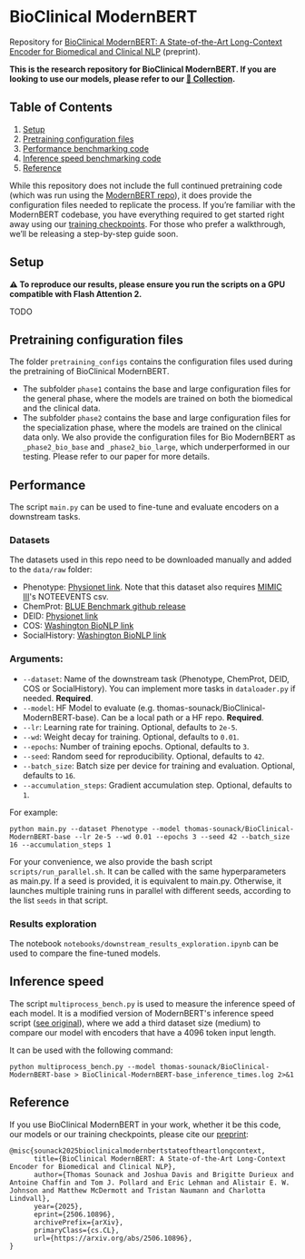 # BioClinical ModernBERT

Repository for [BioClinical ModernBERT: A State-of-the-Art Long-Context Encoder for Biomedical and Clinical NLP](https://arxiv.org/abs/2506.10896) (preprint).

**This is the research repository for BioClinical ModernBERT. If you are looking to use our models, please refer to our [🤗 Collection](https://huggingface.co/collections/thomas-sounack/bioclinical-modernbert-681b824d12b9b6899841f8c7).**


## Table of Contents
1. [Setup](#setup)
2. [Pretraining configuration files](#pretraining-configuration-files)
3. [Performance benchmarking code](#performance)
4. [Inference speed benchmarking code](#inference-speed)
5. [Reference](#reference)

While this repository does not include the full continued pretraining code (which was run using the [ModernBERT repo](https://github.com/AnswerDotAI/ModernBERT)), it does provide the configuration files needed to replicate the process. If you’re familiar with the ModernBERT codebase, you have everything required to get started right away using our [training checkpoints](https://huggingface.co/thomas-sounack/BioClinical-ModernBERT-checkpoints). For those who prefer a walkthrough, we’ll be releasing a step-by-step guide soon.


## Setup

**⚠️ To reproduce our results, please ensure you run the scripts on a GPU compatible with Flash Attention 2.**

TODO

## Pretraining configuration files

The folder `pretraining_configs` contains the configuration files used during the pretraining of BioClinical ModernBERT.

- The subfolder `phase1` contains the base and large configuration files for the general phase, where the models are trained on both the biomedical and the clinical data.
- The subfolder `phase2` contains the base and large configuration files for the specialization phase, where the models are trained on the clinical data only. We also provide the configuration files for Bio ModernBERT as `_phase2_bio_base` and `_phase2_bio_large`, which underperformed in our testing. Please refer to our paper for more details.


## Performance

The script `main.py` can be used to fine-tune and evaluate encoders on a downstream tasks.

### Datasets
The datasets used in this repo need to be downloaded manually and added to the `data/raw` folder:
- Phenotype: [Physionet link](https://www.physionet.org/content/phenotype-annotations-mimic/1.20.03/). Note that this dataset also requires [MIMIC III](https://physionet.org/content/mimiciii/1.4/)'s NOTEEVENTS csv. 
- ChemProt: [BLUE Benchmark github release](https://github.com/ncbi-nlp/BLUE_Benchmark/releases/download/0.1/bert_data.zip)
- DEID: [Physionet link](https://www.physionet.org/content/deidentifiedmedicaltext/1.0/)
- COS: [Washington BioNLP link](https://depts.washington.edu/bionlp/data/corpora/files/events-COS-corpus.zip)
- SocialHistory: [Washington BioNLP link](https://depts.washington.edu/bionlp/data/corpora/files/SocialHistoryMTSamples.zip)

### Arguments:
* `--dataset`: Name of the downstream task (Phenotype, ChemProt, DEID, COS or SocialHistory). You can implement more tasks in `dataloader.py` if needed. **Required**.
* `--model`: HF Model to evaluate (e.g. thomas-sounack/BioClinical-ModernBERT-base). Can be a local path or a HF repo. **Required**.
* `--lr`: Learning rate for training. Optional, defaults to `2e-5`.
* `--wd`: Weight decay for training. Optional, defaults to `0.01`.
* `--epochs`: Number of training epochs. Optional, defaults to `3`.
* `--seed`: Random seed for reproducibility. Optional, defaults to `42`.
* `--batch_size`: Batch size per device for training and evaluation. Optional, defaults to `16`.
* `--accumulation_steps`: Gradient accumulation step. Optional, defaults to `1`.

For example:
```
python main.py --dataset Phenotype --model thomas-sounack/BioClinical-ModernBERT-base --lr 2e-5 --wd 0.01 --epochs 3 --seed 42 --batch_size 16 --accumulation_steps 1
```

For your convenience, we also provide the bash script `scripts/run_parallel.sh`. It can be called with the same hyperparameters as main.py. If a seed is provided, it is equivalent to main.py. Otherwise, it launches multiple training runs in parallel with different seeds, according to the list `seeds` in that script.

### Results exploration

The notebook `notebooks/downstream_results_exploration.ipynb` can be used to compare the fine-tuned models.


##  Inference speed

The script `multiprocess_bench.py` is used to measure the inference speed of each model. It is a modified version of ModernBERT's inference speed script ([see original](https://github.com/AnswerDotAI/ModernBERT/blob/8c57a0f01c12c4953ead53d398a36f81a4ba9e38/efficiency/multiprocess_bench.py)), where we add a third dataset size (medium) to compare our model with encoders that have a 4096 token input length.

It can be used with the following command:

```
python multiprocess_bench.py --model thomas-sounack/BioClinical-ModernBERT-base > BioClinical-ModernBERT-base_inference_times.log 2>&1
```


## Reference

If you use BioClinical ModernBERT in your work, whether it be this code, our models or our training checkpoints, please cite our [preprint](https://arxiv.org/abs/2506.10896):

```
@misc{sounack2025bioclinicalmodernbertstateoftheartlongcontext,
      title={BioClinical ModernBERT: A State-of-the-Art Long-Context Encoder for Biomedical and Clinical NLP}, 
      author={Thomas Sounack and Joshua Davis and Brigitte Durieux and Antoine Chaffin and Tom J. Pollard and Eric Lehman and Alistair E. W. Johnson and Matthew McDermott and Tristan Naumann and Charlotta Lindvall},
      year={2025},
      eprint={2506.10896},
      archivePrefix={arXiv},
      primaryClass={cs.CL},
      url={https://arxiv.org/abs/2506.10896}, 
}
```